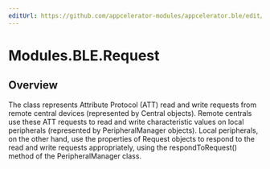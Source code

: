 ```yaml
---
editUrl: https://github.com/appcelerator-modules/appcelerator.ble/edit/master/apidoc/Request.yml
---
```

# Modules.BLE.Request

<TypeHeader/>

## Overview

The class represents Attribute Protocol (ATT) read and write requests from remote central devices
(represented by Central objects). Remote centrals use these ATT requests to read and write characteristic
values on local peripherals (represented by PeripheralManager objects). Local peripherals, on the other
hand, use the properties of Request objects to respond to the read and write requests appropriately,
using the respondToRequest() method of the PeripheralManager class.

<ApiDocs/>
